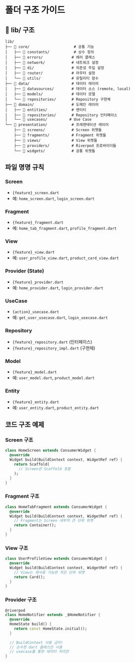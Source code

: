 # 폴더 구조 가이드

## 📁 lib/ 구조
```
lib/
├── 📁 core/                    # 공통 기능
│   ├── 📁 constants/           # 상수 정의
│   ├── 📁 errors/             # 에러 클래스
│   ├── 📁 network/            # 네트워크 설정
│   ├── 📁 di/                 # 의존성 주입 설정
│   ├── 📁 router/             # 라우터 설정
│   └── 📁 utils/              # 유틸리티 함수
├── 📁 data/                   # 데이터 레이어
│   ├── 📁 datasources/        # 데이터 소스 (remote, local)
│   ├── 📁 models/             # 데이터 모델
│   └── 📁 repositories/       # Repository 구현체
├── 📁 domain/                 # 도메인 레이어
│   ├── 📁 entities/           # 엔티티
│   ├── 📁 repositories/       # Repository 인터페이스
│   └── 📁 usecases/          # Use Case
└── 📁 presentation/           # 프레젠테이션 레이어
    ├── 📁 screens/            # Screen 위젯들
    ├── 📁 fragments/          # Fragment 위젯들
    ├── 📁 views/              # View 위젯들
    ├── 📁 providers/          # Riverpod 프로바이더들
    └── 📁 widgets/            # 공통 위젯들
```

## 파일 명명 규칙

### Screen
- `{feature}_screen.dart`
- 예: `home_screen.dart`, `login_screen.dart`

### Fragment  
- `{feature}_fragment.dart`
- 예: `home_tab_fragment.dart`, `profile_fragment.dart`

### View
- `{feature}_view.dart`
- 예: `user_profile_view.dart`, `product_card_view.dart`

### Provider (State)
- `{feature}_provider.dart`
- 예: `home_provider.dart`, `login_provider.dart`

### UseCase
- `{action}_usecase.dart`
- 예: `get_user_usecase.dart`, `login_usecase.dart`

### Repository
- `{feature}_repository.dart` (인터페이스)
- `{feature}_repository_impl.dart` (구현체)

### Model
- `{feature}_model.dart`
- 예: `user_model.dart`, `product_model.dart`

### Entity
- `{feature}_entity.dart` 
- 예: `user_entity.dart`, `product_entity.dart`

## 코드 구조 예제

### Screen 구조
```dart
class HomeScreen extends ConsumerWidget {
  @override
  Widget build(BuildContext context, WidgetRef ref) {
    return Scaffold(
      // Screen은 Scaffold 포함
    );
  }
}
```

### Fragment 구조
```dart
class HomeTabFragment extends ConsumerWidget {
  @override
  Widget build(BuildContext context, WidgetRef ref) {
    // Fragment는 Screen 내부의 큰 단위 위젯
    return Container();
  }
}
```

### View 구조
```dart
class UserProfileView extends ConsumerWidget {
  @override
  Widget build(BuildContext context, WidgetRef ref) {
    // View는 재사용 가능한 작은 단위 위젯
    return Card();
  }
}
```

### Provider 구조
```dart
@riverpod
class HomeNotifier extends _$HomeNotifier {
  @override
  HomeState build() {
    return const HomeState.initial();
  }
  
  // BuildContext 사용 금지!
  // 순수한 dart 클래스만 사용
  // usecase를 통한 데이터 처리만
}
```
